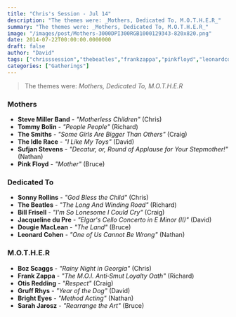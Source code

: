 ```yaml
---
title: "Chris's Session - Jul 14"
description: "The themes were: _Mothers, Dedicated To, M.O.T.H.E.R_"
summary: "The themes were: _Mothers, Dedicated To, M.O.T.H.E.R_"
image: "/images/post/Mothers-3000DPI300RGB1000129343-820x820.png"
date: 2014-07-22T00:00:00.0000000
draft: false
author: "David"
tags: ["chrisssession","thebeatles","frankzappa","pinkfloyd","leonardcohen","thesmiths","bozscaggs","gruffrhys","brighteyes","conoroberst","sarahjarosz","tommybolin","billfrisell","otisredding","sufjanstevens","dougiemaclean","stevemillerband","theidlerace","sonnyrollins","jacquelinedupre"]
categories: ["Gatherings"]
---
```

> The themes were: _Mothers, Dedicated To, M.O.T.H.E.R_
### Mothers
- **Steve Miller Band** - _"Motherless Children"_ (Chris)
- **Tommy Bolin** - _"People People"_ (Richard)
- **The Smiths** - _"Some Girls Are Bigger Than Others"_ (Craig)
- **The Idle Race** - _"I Like My Toys"_ (David)
- **Sufjan Stevens** - _"Decatur, or, Round of Applause for Your Stepmother!"_ (Nathan)
- **Pink Floyd** - _"Mother"_ (Bruce)
### Dedicated To
- **Sonny Rollins** - _"God Bless the Child"_ (Chris)
- **The Beatles** - _"The Long And Winding Road"_ (Richard)
- **Bill Frisell** - _"I'm So Lonesome I Could Cry"_ (Craig)
- **Jacqueline du Pre** - _"Elgar's Cello Concerto in E Minor (II)"_ (David)
- **Dougie MacLean** - _"The Land"_ (Bruce)
- **Leonard Cohen** - _"One of Us Cannot Be Wrong"_ (Nathan)
### M.O.T.H.E.R
- **Boz Scaggs** - _"Rainy Night in Georgia"_ (Chris)
- **Frank Zappa** - _"The M.O.I. Anti‐Smut Loyalty Oath"_ (Richard)
- **Otis Redding** - _"Respect"_ (Craig)
- **Gruff Rhys** - _"Year of the Dog"_ (David)
- **Bright Eyes** - _"Method Acting"_ (Nathan)
- **Sarah Jarosz** - _"Rearrange the Art"_ (Bruce)
